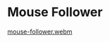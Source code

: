 # Mouse Follower

[mouse-follower.webm](https://github.com/emapeire/mouse-follower/assets/63935846/16bb8132-956e-4fcf-a238-3acc59d56ae3)
